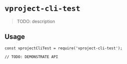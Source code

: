 # `vproject-cli-test`

> TODO: description

## Usage

```
const vprojectCliTest = require('vproject-cli-test');

// TODO: DEMONSTRATE API
```
